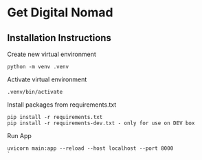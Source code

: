 # Get Digital Nomad

## Installation Instructions

Create new virtual environment

```
python -m venv .venv
```

Activate virtual environment

```
.venv/bin/activate
```

Install packages from requirements.txt

```
pip install -r requirements.txt
pip install -r requirements-dev.txt - only for use on DEV box
```

Run App

```
uvicorn main:app --reload --host localhost --port 8000
`